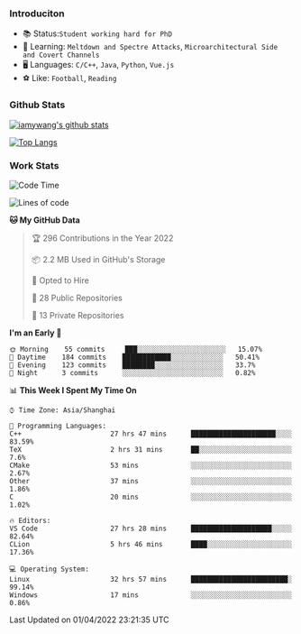 ### Introduciton

- 📚 Status:`Student working hard for PhD`
- 🔎 Learning: `Meltdown and Spectre Attacks`, `Microarchitectural Side and Covert Channels`
- 🖥️ Languages: `C/C++`, `Java`, `Python`, `Vue.js`
- ⚽ Like: `Football`, `Reading`

### Github Stats

[![iamywang's github stats](https://github-readme-stats.vercel.app/api?username=iamywang&count_private=true&show_icons=true)]()

[![Top Langs](https://github-readme-stats.vercel.app/api/top-langs/?username=iamywang&layout=compact)]()

### Work Stats

<!--START_SECTION:waka-->
![Code Time](http://img.shields.io/badge/Code%20Time-228%20hrs%2014%20mins-blue)

![Lines of code](https://img.shields.io/badge/From%20Hello%20World%20I%27ve%20Written-523%20Thousand%20lines%20of%20code-blue)

**🐱 My GitHub Data** 

> 🏆 296 Contributions in the Year 2022
 > 
> 📦 2.2 MB Used in GitHub's Storage 
 > 
> 💼 Opted to Hire
 > 
> 📜 28 Public Repositories 
 > 
> 🔑 13 Private Repositories  
 > 
**I'm an Early 🐤** 

```text
🌞 Morning    55 commits     ███░░░░░░░░░░░░░░░░░░░░░░   15.07% 
🌆 Daytime    184 commits    ████████████░░░░░░░░░░░░░   50.41% 
🌃 Evening    123 commits    ████████░░░░░░░░░░░░░░░░░   33.7% 
🌙 Night      3 commits      ░░░░░░░░░░░░░░░░░░░░░░░░░   0.82%

```


📊 **This Week I Spent My Time On** 

```text
⌚︎ Time Zone: Asia/Shanghai

💬 Programming Languages: 
C++                      27 hrs 47 mins      █████████████████████░░░░   83.59% 
TeX                      2 hrs 31 mins       ██░░░░░░░░░░░░░░░░░░░░░░░   7.6% 
CMake                    53 mins             ░░░░░░░░░░░░░░░░░░░░░░░░░   2.67% 
Other                    37 mins             ░░░░░░░░░░░░░░░░░░░░░░░░░   1.86% 
C                        20 mins             ░░░░░░░░░░░░░░░░░░░░░░░░░   1.02%

🔥 Editors: 
VS Code                  27 hrs 28 mins      ████████████████████░░░░░   82.64% 
CLion                    5 hrs 46 mins       ████░░░░░░░░░░░░░░░░░░░░░   17.36%

💻 Operating System: 
Linux                    32 hrs 57 mins      ████████████████████████░   99.14% 
Windows                  17 mins             ░░░░░░░░░░░░░░░░░░░░░░░░░   0.86%

```


 Last Updated on 01/04/2022 23:21:35 UTC
<!--END_SECTION:waka-->
